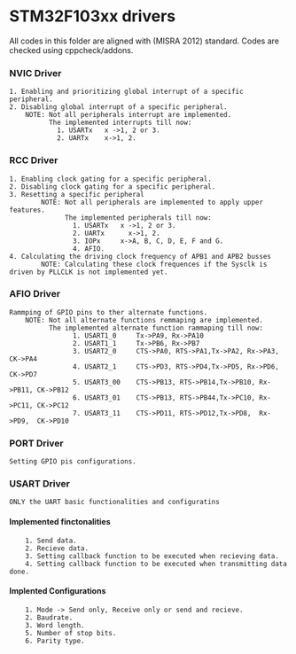 # STM32F103xx drivers
  All codes in this folder are aligned with (MISRA 2012) standard. Codes are checked using cppcheck/addons.

### NVIC Driver
	1. Enabling and prioritizing global interrupt of a specific peripheral.
	2. Disabling global interrupt of a specific peripheral.
		NOTE: Not all peripherals interrupt are implemented.
			  The implemented interrupts till now:
				1. USARTx 	x ->1, 2 or 3. 
				2. UARTx	x->1, 2.

### RCC Driver
	1. Enabling clock gating for a specific peripheral.
  	2. Disabling clock gating for a specific peripheral.
  	3. Resetting a specific peripheral
      		NOTE: Not all peripherals are implemented to apply upper features.
	          	  The implemented peripherals till now:
		        	1. USARTx 	x ->1, 2 or 3. 
		        	2. UARTx	  x->1, 2.
            		3. IOPx     x->A, B, C, D, E, F and G.
            		4. AFIO.
  	4. Calculating the driving clock frequency of APB1 and APB2 busses
      		NOTE: Calculating these clock frequences if the Sysclk is driven by PLLCLK is not implemented yet.

### AFIO Driver
	Rammping of GPIO pins to ther alternate functions.
		NOTE: Not all alternate functions remmaping are implemented.
			  The implemented alternate function rammaping till now:
					1. USART1_0 	Tx->PA9, Rx->PA10
    				2. USART1_1 	Tx->PB6, Rx->PB7
   					3. USART2_0  	CTS->PA0, RTS->PA1,Tx->PA2, Rx->PA3, CK->PA4
    				4. USART2_1  	CTS->PD3, RTS->PD4,Tx->PD5, Rx->PD6, CK->PD7
    				5. USART3_00 	CTS->PB13, RTS->PB14,Tx->PB10, Rx->PB11, CK->PB12
    				6. USART3_01 	CTS->PB13, RTS->PB44,Tx->PC10, Rx->PC11, CK->PC12
    				7. USART3_11  	CTS->PD11, RTS->PD12,Tx->PD8,  Rx->PD9,  CK->PD10

### PORT Driver
	Setting GPIO pis configurations.

### USART Driver
	ONLY the UART basic functionalities and configuratins
#### Implemented finctonalities
		1. Send data.
		2. Recieve data.
		3. Setting callback function to be executed when recieving data.
		4. Setting callback function to be executed when transmitting data done.
#### Implented Configurations
		1. Mode -> Send only, Receive only or send and recieve.
		2. Baudrate.
		3. Word length.
		5. Number of stop bits.
		6. Parity type.
